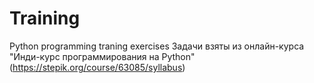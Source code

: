 # Training
Python programming traning exercises
Задачи взяты из онлайн-курса "Инди-курс программирования на Python" (https://stepik.org/course/63085/syllabus)
